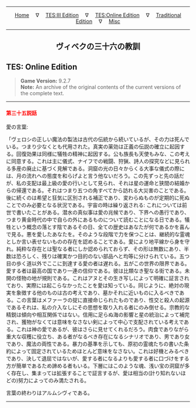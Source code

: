 
---

<!-- Jekyll Page Links -->

<center>
<a href="../../../../index.html">Home</a>
&emsp;&nabla;&emsp;
<a href="../../../index-tes3.html">TES:III Edition</a>
&emsp;&nabla;&emsp;
<a href="../../../index-teso.html">TES:Online Edition</a>
&emsp;&nabla;&emsp;
<a href="../../../index-traditional.html">Traditional Edition</a>
&emsp;&nabla;&emsp;
<a href="../../../index-misc.html">Misc</a>
</center>

<!-- Markdown Body Below: -->

---

<center>
<h2><span style="font-family:Yu Mincho">ヴィベクの三十六の教訓</span></h2>
</center>

## TES: Online Edition

> __Game Version:__ 9.2.7\
> __Note:__ An archive of the original contents of the current versions of the complete text.

---

#### <span style="color:red">第三十五説話</span>

愛の言葉:

「ヴェロシの正しい魔法の製法は古代の伝統から続いているが、その力は死んでいる。つまり少なくとも代用された。真実の薬効は正義の伝説の確立に起因する。回復効果は同様に犠牲の精神に起因する。公も族長も天使もみな、この考えに同意する。これは主に儀式、ナイフでの戦闘、狩猟、詩人の探究などに見られる多産の廃止に基づく見解である。洞窟の光の日々からくる大事な儀式の際には、月の流れへの態度を和らげよと言う他ないだろう。この先ずっと先の話だが、私の支配は最上級の愛の行いとして見られ、それは星の運命と狭間の結婚からの帰還である。それはつまり五つの角すべてから訪れる大災害のことである。後に続くのは希望と狂気に区別される補正であり、変わらぬものが定期的に死ぬことでのみ必要となる状況である。宇宙の時は繰り返される: これについては前世で書いたことがある。潜水の真似事は愛の兆候であり、下界への愚行であり、つまり黄金時代の中で自らの外にあるものについて読むことになる日である。犠牲という概念の落とす陰であるその日、全ての歴史はあなたが何であるかを喜んで見る。悪を愛したあなたを。そのような段階で力を保つことは、継続的な霊魂としか言い表せないものの存在を認めることである。愛により地平線から身を守れ。純粋な存在とは聖なる者にしか認められておらず、その形は無数にあり、半数は恐ろしく、残りは確実かつ目的のない部品へと均等に分けられている。五つ目の歩く道以外でここに到達する愛の者は遅れる。五がこの世界の限界である。愛する者は最高の国であり一連の信仰である。彼は比類なき聖なる街である。未開の怪物の地が規則である。これはアヌとその生き写しによって明確に証言されており、実際には起こらなかったことを愛は知っている。同じように、絶対の現実を象徴する他のものは古の考えであり、墓かそれに近いものに入るべきである。この言葉はメファーラの掟に直接命じられたものであり、性交と殺人の起源であるそれは、私の介入なしにその思想を取り入れる者にのみ倒せる。宗教的な精鋭は傾向や相互関係ではない。信用に足らぬ海の影響と星の統治によって補完され、獲物がなくては意味をなさない剣によって中心で支配されている考えである。これは神の愛であるが、彼はさらに見せてくれるだろう。肉食でありながら重大な収穫に役立ち、ある者がなるべき存在になるシナリオであり、男であり女であり、魔法の両性である。暴力の基準を示しても、原初の霊魂たちの書いた条約によって固定されているためほとんど意味をなさない。これは好機とみるべきであり、決して退屈ではないが、愛する者になるよりも愛する者に口づけをする方が簡単であるため諦める者もいる。下層にはこのような魂、浅い宝の洞窟が多く存在し、集まっては拡張することで証言するが、愛は相当の(計り知れないほどの)努力によってのみ満たされる。

言葉の終わりはアルムシヴィである。

---
